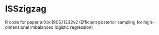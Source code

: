 # ISSzigzag
R code for paper arXiv:1905.11232v2 (Efficient posterior sampling for high-dimensional imbalanced logistic regression)
